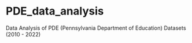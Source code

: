 # PDE_data_analysis
Data Analysis of PDE (Pennsylvania Department of Education) Datasets (2010 - 2022)
